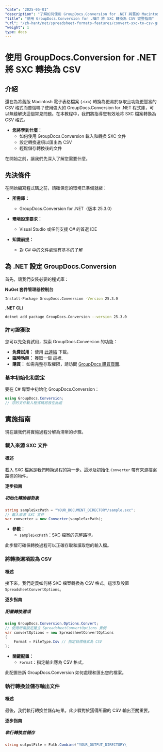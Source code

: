 ```yaml
---
"date": "2025-05-01"
"description": "了解如何使用 GroupDocs.Conversion for .NET 將舊的 Macintosh 電子表格檔案 (.sxc) 轉換為通用的 CSV 格式。請按照我們的逐步指南進行操作。"
"title": "使用 GroupDocs.Conversion for .NET 將 SXC 轉換為 CSV 完整指南"
"url": "/zh-hant/net/spreadsheet-formats-features/convert-sxc-to-csv-groupdocs-conversion-dotnet/"
"weight": 1
type: docs
---
```

# 使用 GroupDocs.Conversion for .NET 將 SXC 轉換為 CSV

## 介紹

還在為將舊版 Macintosh 電子表格檔案 (.sxc) 轉換為更易於存取且功能更豐富的 CSV 格式而苦惱嗎？使用強大的 GroupDocs.Conversion for .NET 程式庫，可以無縫解決這個常見問題。在本教程中，我們將指導您有效地將 SXC 檔案轉換為 CSV 格式。

- **您將學到什麼：**
  - 如何使用 GroupDocs.Conversion 載入和轉換 SXC 文件
  - 設定轉換選項以匯出為 CSV
  - 輕鬆儲存轉換後的文件

在開始之前，讓我們先深入了解您需要什麼。

## 先決條件

在開始編寫程式碼之前，請確保您的環境已準備就緒：

- **所需庫：**
  - GroupDocs.Conversion for .NET（版本 25.3.0）

- **環境設定要求：**
  - Visual Studio 或任何支援 C# 的首選 IDE
  

- **知識前提：**
  - 對 C# 中的文件處理有基本的了解

## 為 .NET 設定 GroupDocs.Conversion

首先，讓我們安裝必要的程式庫：

**NuGet 套件管理器控制台**

```bash
Install-Package GroupDocs.Conversion -Version 25.3.0
```

**.NET CLI**

```bash
dotnet add package GroupDocs.Conversion --version 25.3.0
```

### 許可證獲取

您可以先免費試用，探索 GroupDocs.Conversion 的功能：

- **免費試用：** 使用 [此連結](https://releases.groupdocs.com/conversion/net/) 下載。
- **臨時執照：** 獲取一個 [這裡](https://purchase。groupdocs.com/temporary-license/).
- **購買：** 如需完整存取權限，請訪問 [GroupDocs 購買頁面](https://purchase。groupdocs.com/buy).

### 基本初始化和設定

要在 C# 專案中初始化 GroupDocs.Conversion：

```csharp
using GroupDocs.Conversion;
// 您的文件載入程式碼將放在此處
```

## 實施指南

現在讓我們將實施過程分解為清晰的步驟。

### 載入來源 SXC 文件

#### 概述

載入 SXC 檔案是我們轉換過程的第一步。這涉及初始化 `Converter` 帶有來源檔案路徑的物件。

**逐步指南**

##### 初始化轉換器對象

```csharp
string sampleSxcPath = "YOUR_DOCUMENT_DIRECTORY/sample.sxc";
// 載入來源 SXC 文件
var converter = new Converter(sampleSxcPath);
```

- **參數：**
  - `sampleSxcPath`：SXC 檔案的完整路徑。
  

此步驟可確保轉換過程可以正確存取和讀取您的輸入檔。

### 將轉換選項設為 CSV

#### 概述

接下來，我們定義如何將 SXC 檔案轉換為 CSV 格式。這涉及設置 `SpreadsheetConvertOptions`。

**逐步指南**

##### 配置轉換選項

```csharp
using GroupDocs.Conversion.Options.Convert;
// 使用所需設定建立 SpreadsheetConvertOptions 實例
var convertOptions = new SpreadsheetConvertOptions 
{
    Format = FileType.Csv // 指定目標格式為 CSV
};
```

- **關鍵配置：**
  - `Format`：指定輸出應為 CSV 格式。

此配置告訴 GroupDocs.Conversion 如何處理和匯出您的檔案。

### 執行轉換並儲存輸出文件

#### 概述

最後，我們執行轉換並儲存結果。此步驟對於獲得所需的 CSV 輸出至關重要。

**逐步指南**

##### 執行轉換並儲存

```csharp
string outputFile = Path.Combine("YOUR_OUTPUT_DIRECTORY\